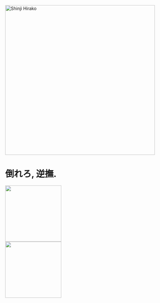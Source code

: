 <div style="display: inline_block">
  <img width="480px"align="center" alt="Shinji Hirako" src="https://media1.tenor.com/m/ni20ubJXWewAAAAC/shinji-bleach.gif"
</div>

<h1> 倒れろ, 逆撫.</h1>

<div>
  <a href="https://github.com/luqinhasdev">
  <img height="180em" src="https://github-readme-stats.vercel.app/api?username=luqinhasdev&show_icons=true&theme=dark"> <br>
  <img height="180em" src="https://github-readme-stats.vercel.app/api/top-langs/?username=luqinhasdev&layout=compact&show_icons=true&theme=dark">
</div>
